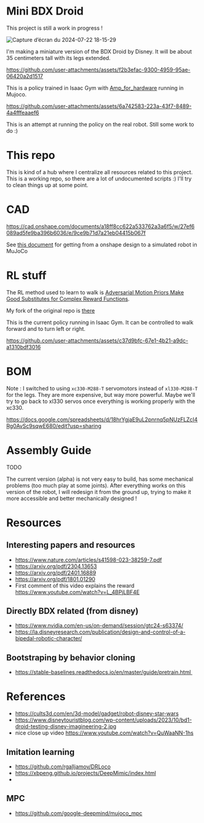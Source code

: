 # Mini BDX Droid

This project is still a work in progress !

![Capture d’écran du 2024-07-22 18-15-29](https://github.com/user-attachments/assets/41876cb7-b4f2-4c68-8ef9-f92f2eb45044)

I'm making a miniature version of the BDX Droid by Disney. It will be about 35 centimeters tall with its legs extended.

https://github.com/user-attachments/assets/f2b3efac-9300-4959-95ae-06420a2d1517

This is a policy trained in Isaac Gym with [Amp_for_hardware](https://github.com/apirrone/AMP_for_hardware/tree/bdx) running in Mujoco. 

https://github.com/user-attachments/assets/6a742583-223a-43f7-8489-4a4fffeaaef6

This is an attempt at running the policy on the real robot. Still some work to do :)


# This repo

This is kind of a hub where I centralize all resources related to this project. This is a working repo, so there are a lot of undocumented scripts :) I'll try to clean things up at some point.

# CAD

https://cad.onshape.com/documents/a18ff8cc622a533762a3a6f5/w/27ef6089ad5fe9ba396b6036/e/9ce9b71d7a21eb04415b067f

See [this document](docs/prepare_robot.md) for getting from a onshape design to a simulated robot in MuJoCo

# RL stuff

The RL method used to learn to walk is [Adversarial Motion Priors Make Good Substitutes for Complex Reward Functions](https://sites.google.com/berkeley.edu/amp-in-real/home). 

My fork of the original repo is [there](https://github.com/apirrone/AMP_for_hardware/tree/bdx)

This is the current policy running in Isaac Gym. It can be controlled to walk forward and to turn left or right.

https://github.com/user-attachments/assets/c37d9bfc-67e1-4b21-a9dc-a1310bdf3016

# BOM

Note : I switched to using `xc330-M288-T` servomotors instead of `xl330-M288-T` for the legs. They are more expensive, but way more powerful. Maybe we'll try to go back to xl330 servos once everything is working properly with the xc330.

https://docs.google.com/spreadsheets/d/18hrYgjaE9uL2pnrnq5pNUzFLZcI4Rg0AvSc9sqwE680/edit?usp=sharing

# Assembly Guide 

TODO

The current version (alpha) is not very easy to build, has some mechanical problems (too much play at some joints). After everything works on this version of the robot, I will redesign it from the ground up, trying to make it more accessible and better mechanically designed !


# Resources

## Interesting papers and resources
- https://www.nature.com/articles/s41598-023-38259-7.pdf
- https://arxiv.org/pdf/2304.13653
- https://arxiv.org/pdf/2401.16889
- https://arxiv.org/pdf/1801.01290
- First comment of this video explains the reward https://www.youtube.com/watch?v=L_4BPjLBF4E

## Directly BDX related (from disney)
- https://www.nvidia.com/en-us/on-demand/session/gtc24-s63374/
- https://la.disneyresearch.com/publication/design-and-control-of-a-bipedal-robotic-character/


## Bootstraping by behavior cloning
- https://stable-baselines.readthedocs.io/en/master/guide/pretrain.html 

# References
- https://cults3d.com/en/3d-model/gadget/robot-disney-star-wars
- https://www.disneytouristblog.com/wp-content/uploads/2023/10/bd1-droid-testing-disney-imagineering-2.jpg
- nice close up video https://www.youtube.com/watch?v=QuWaaNN-1hs

## Imitation learning
- https://github.com/rgalljamov/DRLoco
- https://xbpeng.github.io/projects/DeepMimic/index.html
-
## MPC
- https://github.com/google-deepmind/mujoco_mpc
